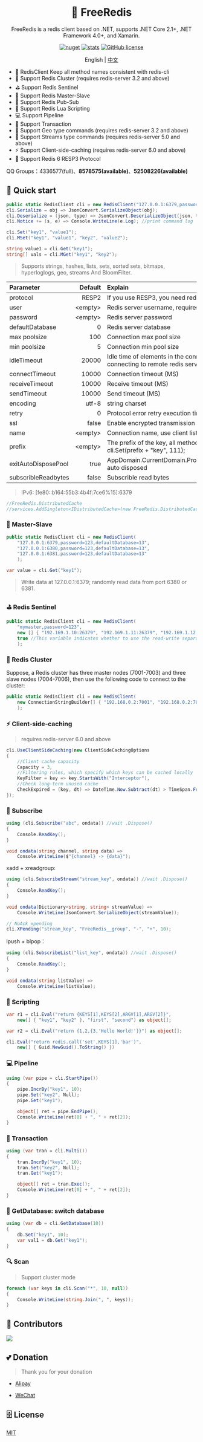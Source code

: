 <h1 align="center"> 🦄 FreeRedis </h1>

<div align="center">

FreeRedis is a redis client based on .NET, supports .NET Core 2.1+, .NET Framework 4.0+, and Xamarin.

[![nuget](https://img.shields.io/nuget/v/FreeRedis.svg?style=flat-square)](https://www.nuget.org/packages/FreeRedis) 
[![stats](https://img.shields.io/nuget/dt/FreeRedis.svg?style=flat-square)](https://www.nuget.org/stats/packages/FreeRedis?groupby=Version) 
[![GitHub license](https://img.shields.io/badge/license-MIT-blue.svg?style=flat-square)](https://raw.githubusercontent.com/2881099/FreeRedis/master/LICENSE.txt)

<p>
    <span>English</span> |  
    <a href="README.zh-CN.md">中文</a>
</p>

</div>

- 🌈 RedisClient Keep all method names consistent with redis-cli
- 🌌 Support Redis Cluster (requires redis-server 3.2 and above)
- ⛳ Support Redis Sentinel
- 🎣 Support Redis Master-Slave
- 📡 Support Redis Pub-Sub
- 📃 Support Redis Lua Scripting
- 💻 Support Pipeline
- 📰 Support Transaction
- 🌴 Support Geo type commands (requires redis-server 3.2 and above)
- 🌲 Support Streams type commands (requires redis-server 5.0 and above)
- ⚡ Support Client-side-caching (requires redis-server 6.0 and above)
- 🌳 Support Redis 6 RESP3 Protocol

QQ Groups：4336577(full)、**8578575(available)**、**52508226(available)**

## 🚀 Quick start

```csharp
public static RedisClient cli = new RedisClient("127.0.0.1:6379,password=123,defaultDatabase=13");
cli.Serialize = obj => JsonConvert.SerializeObject(obj);
cli.Deserialize = (json, type) => JsonConvert.DeserializeObject(json, type);
cli.Notice += (s, e) => Console.WriteLine(e.Log); //print command log

cli.Set("key1", "value1");
cli.MSet("key1", "value1", "key2", "value2");

string value1 = cli.Get("key1");
string[] vals = cli.MGet("key1", "key2");
```

> Supports strings, hashes, lists, sets, sorted sets, bitmaps, hyperloglogs, geo, streams And BloomFilter.

| Parameter         | Default   | Explain |
| :---------------- | --------: | :------------------- |
| protocol          | RESP2     | If you use RESP3, you need redis 6.0 environment |
| user              | \<empty\> | Redis server username, requires redis-server 6.0 |
| password          | \<empty\> | Redis server password |
| defaultDatabase   | 0         | Redis server database |
| max poolsize      | 100       | Connection max pool size |
| min poolsize      | 5         | Connection min pool size |
| idleTimeout       | 20000     | Idle time of elements in the connection pool (MS), suitable for connecting to remote redis server |
| connectTimeout    | 10000     | Connection timeout (MS) |
| receiveTimeout    | 10000     | Receive timeout (MS) |
| sendTimeout       | 10000     | Send timeout (MS) |
| encoding          | utf-8     | string charset |
| retry             | 0         | Protocol error retry execution times |
| ssl               | false     | Enable encrypted transmission |
| name              | \<empty\> | Connection name, use client list command to view |
| prefix            | \<empty\> | The prefix of the key, all methods will have this prefix. cli.Set(prefix + "key", 111); |
| exitAutoDisposePool | true | AppDomain.CurrentDomain.ProcessExit/Console.CancelKeyPress auto disposed |
| subscribleReadbytes | false | Subscrible read bytes |

> IPv6: [fe80::b164:55b3:4b4f:7ce6%15]:6379

```csharp
//FreeRedis.DistributedCache
//services.AddSingleton<IDistributedCache>(new FreeRedis.DistributedCache(cli));
```

### 🎣 Master-Slave

```csharp
public static RedisClient cli = new RedisClient(
    "127.0.0.1:6379,password=123,defaultDatabase=13",
    "127.0.0.1:6380,password=123,defaultDatabase=13",
    "127.0.0.1:6381,password=123,defaultDatabase=13"
    );

var value = cli.Get("key1");
```

> Write data at 127.0.0.1:6379; randomly read data from port 6380 or 6381.

### ⛳ Redis Sentinel

```csharp
public static RedisClient cli = new RedisClient(
    "mymaster,password=123", 
    new [] { "192.169.1.10:26379", "192.169.1.11:26379", "192.169.1.12:26379" },
    true //This variable indicates whether to use the read-write separation mode.
    );
```

### 🌌 Redis Cluster

Suppose, a Redis cluster has three master nodes (7001-7003) and three slave nodes (7004-7006), then use the following code to connect to the cluster:

```csharp
public static RedisClient cli = new RedisClient(
    new ConnectionStringBuilder[] { "192.168.0.2:7001", "192.168.0.2:7002", "192.168.0.2:7003" }
    );
```

### ⚡ Client-side-caching

> requires redis-server 6.0 and above

```csharp
cli.UseClientSideCaching(new ClientSideCachingOptions
{
    //Client cache capacity
    Capacity = 3,
    //Filtering rules, which specify which keys can be cached locally
    KeyFilter = key => key.StartsWith("Interceptor"),
    //Check long-term unused cache
    CheckExpired = (key, dt) => DateTime.Now.Subtract(dt) > TimeSpan.FromSeconds(2)
});
```

### 📡 Subscribe

```csharp
using (cli.Subscribe("abc", ondata)) //wait .Dispose()
{
    Console.ReadKey();
}

void ondata(string channel, string data) =>
    Console.WriteLine($"{channel} -> {data}");
```

xadd + xreadgroup:

```csharp
using (cli.SubscribeStream("stream_key", ondata)) //wait .Dispose()
{
    Console.ReadKey();
}

void ondata(Dictionary<string, string> streamValue) =>
    Console.WriteLine(JsonConvert.SerializeObject(streamValue));

// NoAck xpending
cli.XPending("stream_key", "FreeRedis__group", "-", "+", 10);
```

lpush + blpop：

```csharp
using (cli.SubscribeList("list_key", ondata)) //wait .Dispose()
{
    Console.ReadKey();
}

void ondata(string listValue) =>
    Console.WriteLine(listValue);
```

### 📃 Scripting

```csharp
var r1 = cli.Eval("return {KEYS[1],KEYS[2],ARGV[1],ARGV[2]}", 
    new[] { "key1", "key2" }, "first", "second") as object[];

var r2 = cli.Eval("return {1,2,{3,'Hello World!'}}") as object[];

cli.Eval("return redis.call('set',KEYS[1],'bar')", 
    new[] { Guid.NewGuid().ToString() })
```

### 💻 Pipeline

```csharp
using (var pipe = cli.StartPipe())
{
    pipe.IncrBy("key1", 10);
    pipe.Set("key2", Null);
    pipe.Get("key1");

    object[] ret = pipe.EndPipe();
    Console.WriteLine(ret[0] + ", " + ret[2]);
}
```

### 📰 Transaction

```csharp
using (var tran = cli.Multi())
{
    tran.IncrBy("key1", 10);
    tran.Set("key2", Null);
    tran.Get("key1");

    object[] ret = tran.Exec();
    Console.WriteLine(ret[0] + ", " + ret[2]);
}
```

### 📯 GetDatabase: switch database

```csharp
using (var db = cli.GetDatabase(10))
{
    db.Set("key1", 10);
    var val1 = db.Get("key1");
}
```

### 🔍 Scan

> Support cluster mode

```csharp
foreach (var keys in cli.Scan("*", 10, null))
{
    Console.WriteLine(string.Join(", ", keys));
}
```

## 👯 Contributors

<a href="https://github.com/2881099/FreeRedis/graphs/contributors">
  <img src="https://contributors-img.web.app/image?repo=2881099/FreeRedis" />
</a>

## 💕 Donation

> Thank you for your donation

- [Alipay](https://www.cnblogs.com/FreeSql/gallery/image/338860.html)

- [WeChat](https://www.cnblogs.com/FreeSql/gallery/image/338859.html)

## 🗄 License

[MIT](LICENSE)

